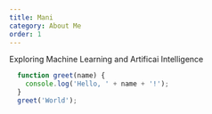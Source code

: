 ```yaml
---
title: Mani
category: About Me
order: 1
---
```


Exploring Machine Learning and Artificai Intelligence

 
  ```javascript 
    function greet(name) { 
      console.log('Hello, ' + name + '!'); 
    } 
    greet('World'); 
  ```

<script>
  document.addEventListener('DOMContentLoaded', (event) => {
    Prism.highlightAll();
  });
</script>
